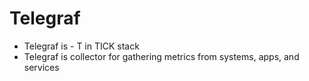 # Telegraf

* Telegraf is - T in TICK stack
* Telegraf is  collector for gathering metrics from  systems, apps, and services
